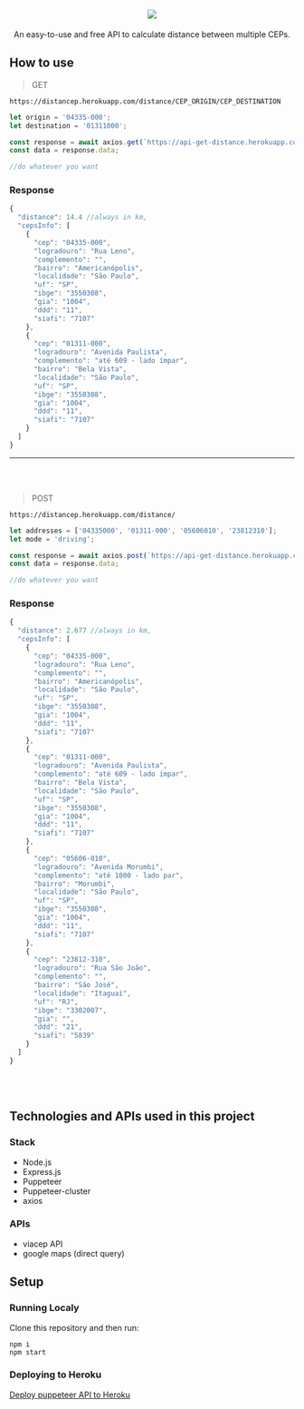 <h1 align="center"><img src="https://user-images.githubusercontent.com/76014502/166403918-7c8fea60-b2f0-4786-a9a5-ff5ad5729f94.png"/></h1>

<div align="center">An easy-to-use and free API to calculate distance between multiple CEPs.</div>

## How to use

> GET

    https://distancep.herokuapp.com/distance/CEP_ORIGIN/CEP_DESTINATION

````javascript
let origin = '04335-000';
let destination = '01311000';

const response = await axios.get(`https://api-get-distance.herokuapp.com/distance/${origin}/${destination}`);
const data = response.data;

//do whatever you want

````
### Response 
````javascript
{
  "distance": 14.4 //always in km,
  "cepsInfo": [
    {
      "cep": "04335-000",
      "logradouro": "Rua Leno",
      "complemento": "",
      "bairro": "Americanópolis",
      "localidade": "São Paulo",
      "uf": "SP",
      "ibge": "3550308",
      "gia": "1004",
      "ddd": "11",
      "siafi": "7107"
    },
    {
      "cep": "01311-000",
      "logradouro": "Avenida Paulista",
      "complemento": "até 609 - lado ímpar",
      "bairro": "Bela Vista",
      "localidade": "São Paulo",
      "uf": "SP",
      "ibge": "3550308",
      "gia": "1004",
      "ddd": "11",
      "siafi": "7107"
    }
  ]
}

````
<hr>
<br></br>

> POST

    https://distancep.herokuapp.com/distance/

````javascript
let addresses = ['04335000', '01311-000', '05606010', '23812310'];
let mode = 'driving';

const response = await axios.post(`https://api-get-distance.herokuapp.com/distance/`, {addresses,mode});
const data = response.data;

//do whatever you want

````
### Response 
````javascript
{
  "distance": 2.677 //always in km,
  "cepsInfo": [
    {
      "cep": "04335-000",
      "logradouro": "Rua Leno",
      "complemento": "",
      "bairro": "Americanópolis",
      "localidade": "São Paulo",
      "uf": "SP",
      "ibge": "3550308",
      "gia": "1004",
      "ddd": "11",
      "siafi": "7107"
    },
    {
      "cep": "01311-000",
      "logradouro": "Avenida Paulista",
      "complemento": "até 609 - lado ímpar",
      "bairro": "Bela Vista",
      "localidade": "São Paulo",
      "uf": "SP",
      "ibge": "3550308",
      "gia": "1004",
      "ddd": "11",
      "siafi": "7107"
    },
    {
      "cep": "05606-010",
      "logradouro": "Avenida Morumbi",
      "complemento": "até 1000 - lado par",
      "bairro": "Morumbi",
      "localidade": "São Paulo",
      "uf": "SP",
      "ibge": "3550308",
      "gia": "1004",
      "ddd": "11",
      "siafi": "7107"
    },
    {
      "cep": "23812-310",
      "logradouro": "Rua São João",
      "complemento": "",
      "bairro": "São José",
      "localidade": "Itaguaí",
      "uf": "RJ",
      "ibge": "3302007",
      "gia": "",
      "ddd": "21",
      "siafi": "5839"
    }
  ]
}
````


<br></br>

## Technologies and APIs used in this project

### Stack
<ul>
    <li>Node.js</li>
    <li>Express.js</li>
    <li>Puppeteer</li>
    <li>Puppeteer-cluster</li>
    <li>axios</li>
</ul>

### APIs
<ul>
    <li>viacep API</li>
    <li>google maps (direct query)</li>
    
</ul>



## Setup

### Running Localy

Clone this repository and then run:

    npm i
    npm start

### Deploying to Heroku
<a href="https://www.youtube.com/watch?v=Kl7mqpAK-bk&t=130s"> Deploy puppeteer API to Heroku</a>
